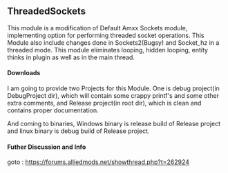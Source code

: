 ## ThreadedSockets
This module is a modification of Default Amxx Sockets module, implementing option for performing threaded socket operations. This Module also include changes done in Sockets2(Bugsy) and Socket_hz in a threaded mode. This module eliminates looping, hidden looping, entity thinks in plugin as well as in the main thread.

#### Downloads
I am going to provide two Projects for this Module. One is debug project(in DebugProject dir), which will contain some crappy printf's and some other extra comments, and Release project(in root dir), which is clean and contains proper documentation.

And coming to binaries, Windows binary is release build of Release project and linux binary is debug build of Release project.

#### Futher Discussion and Info
goto : https://forums.alliedmods.net/showthread.php?t=262924
